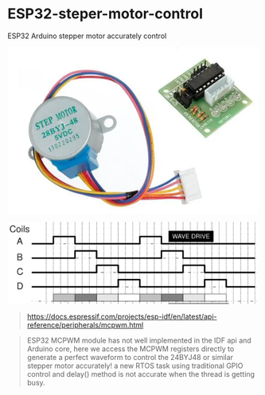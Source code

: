 # ESP32-steper-motor-control
ESP32 Arduino stepper motor accurately control 

![stepper motor](/motor.PNG)

![control sequence](/wave.PNG)

> https://docs.espressif.com/projects/esp-idf/en/latest/api-reference/peripherals/mcpwm.html

> ESP32 MCPWM module has not well implemented in the IDF api and Arduino core, here we access the MCPWM registers directly to generate a perfect waveform to control the 24BYJ48 or similar stepper motor accurately!
> a new RTOS task using traditional GPIO control and delay() method is not accurate when the thread is getting busy.
